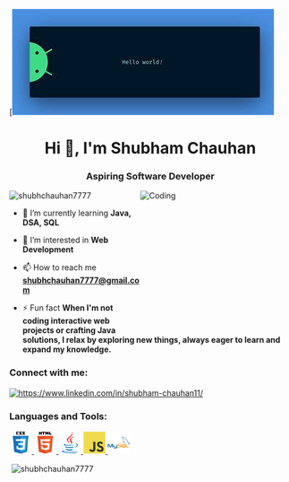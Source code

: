 [![logo](https://github.com/shubhchauhan7777/shubhchauhan7777/blob/main/download.jpg)
<h1 align="center">Hi 👋, I'm Shubham Chauhan</h1>
<h3 align="center">Aspiring Software Developer</h3>
<img align="right" alt="Coding" width="270" height= "250" src="https://img.freepik.com/premium-vector/illustration-web-development-programmer-coding-website_746655-2843.jpg">



<p align="left"> <img src="https://komarev.com/ghpvc/?username=shubhchauhan7777&label=Profile%20views&color=0e75b6&style=flat" alt="shubhchauhan7777" /> </p>

- 🌱 I’m currently learning **Java, DSA, SQL**

- 👀 I’m interested in **Web Development**

- 📫 How to reach me **shubhchauhan7777@gmail.com**

- ⚡ Fun fact **When I'm not coding interactive web projects or crafting Java solutions, I relax by exploring new things, always eager to learn and expand my knowledge.**

<h3 align="left">Connect with me:</h3>
<p align="left">
<a href="https://linkedin.com/in/https://www.linkedin.com/in/shubham-chauhan11/" target="blank"><img align="center" src="https://raw.githubusercontent.com/rahuldkjain/github-profile-readme-generator/master/src/images/icons/Social/linked-in-alt.svg" alt="https://www.linkedin.com/in/shubham-chauhan11/" height="30" width="40" /></a>
</p>

<h3 align="left">Languages and Tools:</h3>
<p align="left"> <a href="https://www.w3schools.com/css/" target="_blank" rel="noreferrer"> <img src="https://raw.githubusercontent.com/devicons/devicon/master/icons/css3/css3-original-wordmark.svg" alt="css3" width="40" height="40"/> </a> <a href="https://www.w3.org/html/" target="_blank" rel="noreferrer"> <img src="https://raw.githubusercontent.com/devicons/devicon/master/icons/html5/html5-original-wordmark.svg" alt="html5" width="40" height="40"/> </a> <a href="https://www.java.com" target="_blank" rel="noreferrer"> <img src="https://raw.githubusercontent.com/devicons/devicon/master/icons/java/java-original.svg" alt="java" width="40" height="40"/> </a> <a href="https://developer.mozilla.org/en-US/docs/Web/JavaScript" target="_blank" rel="noreferrer"> <img src="https://raw.githubusercontent.com/devicons/devicon/master/icons/javascript/javascript-original.svg" alt="javascript" width="40" height="40"/> </a> <a href="https://www.mysql.com/" target="_blank" rel="noreferrer"> <img src="https://raw.githubusercontent.com/devicons/devicon/master/icons/mysql/mysql-original-wordmark.svg" alt="mysql" width="40" height="40"/> </a> </p>

<p>&nbsp;<img align="center" src="https://github-readme-stats.vercel.app/api?username=shubhchauhan7777&show_icons=true&locale=en" alt="shubhchauhan7777" /></p>
